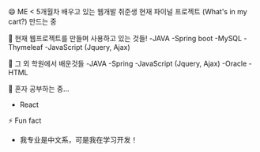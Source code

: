😄 ME < 5개월차 배우고 있는 웹개발 취준생
   현재 파이널 프로젝트 (What's in my cart?) 만드는 중


🔭 현재 웹프로젝트를 만들며 사용하고 있는 것들!
-JAVA
-Spring boot
-MySQL
-Thymeleaf
-JavaScript (Jquery, Ajax)

👯 그 외 학원에서 배운것들
-JAVA
-Spring
-JavaScript (Jquery, Ajax)
-Oracle
-HTML

🌱 혼자 공부하는 중...
- React

⚡ Fun fact 
- 我专业是中文系，可是我在学习开发！
  


<!--
**dahye1013/dahye1013** is a ✨ _special_ ✨ repository because its `README.md` (this file) appears on your GitHub profile.

Here are some ideas to get you started:

- 🔭 I’m currently working on ...
- 🌱 I’m currently learning ...
- 👯 I’m looking to collaborate on ...
- 🤔 I’m looking for help with ...
- 💬 Ask me about ...
- 📫 How to reach me: ...
- 😄 Pronouns: ...
- ⚡ Fun fact: ...
-->
